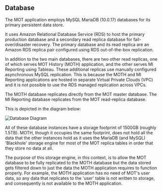 ## Database

The MOT application employs MySQL MariaDB (10.0.17) databases for its primary persistent data store. 

It uses Amazon Relational Database Service (RDS) to host the primary production database and a secondary read replica database for fail-over/disaster recovery. 
The primary database and its read replica are an Amazon RDS replica pair configured using RDS out-of-the-box replication.

In addition to the two main databases, there are two other read replicas, one of which serves MOT History (MOTH) application, and the other serves MI Reporting using Tableau.  These additional replicas use manually configured asynchronous MySQL replication. This is because the MOTH and MI Reporting applications are hosted in separate Virtual Private Clouds (VPC) and it is not possible to use the RDS managed replication across VPCs.

The MOTH database replicates directly from the MOT master database.
The MI Reporting database replicates from the MOT read-replica database.

This is depicted in the diagram below:

![Database Diagram](/images/documentation/MTS-Database-Replication.png)

All of these database instances have a storage footprint of 1500GB (roughly 1.5TB). MOTH, though it occupies the same footprint, does not hold all the data that the other instances hold as it uses the MariaDB (and MySQL) 'Blackhole' storage engine for most of the MOT replica tables in order that they store no data at all. 

The purpose of this storage engine, in this context, is to allow the MOT database to be fully replicated to the MOTH database but the data stored gets filtered down to just the data the MOTH application requires to function properly.  For example, the MOTH application has no need of MOT's user data, so any data that replicates to the 'user' table is not written to storage, and consequently is not available to the MOTH application.



